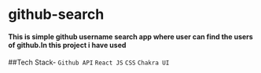 # github-search
#### This is simple github username search app where user can find the users of github.In this project i have used 

##Tech Stack-
`Github API`
`React JS`
`CSS`
`Chakra UI`
